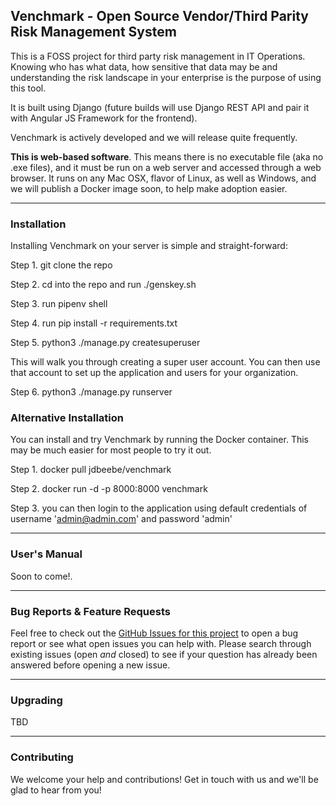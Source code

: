 ## Venchmark - Open Source Vendor/Third Parity Risk Management System

This is a FOSS project for third party risk management in IT Operations. Knowing who has what data, how sensitive that data may be and understanding the risk landscape in your enterprise is the purpose of using this tool.

It is built using Django (future builds will use Django REST API and pair it with Angular JS Framework for the frontend).

Venchmark is actively developed and we will release quite frequently.

__This is web-based software__. This means there is no executable file (aka no .exe files), and it must be run on a web server and accessed through a web browser. It runs on any Mac OSX, flavor of Linux, as well as Windows, and we will publish a Docker image soon, to help make adoption easier.

-----

### Installation

Installing Venchmark on your server is simple and straight-forward:

Step 1. git clone the repo

Step 2. cd into the repo and run ./genskey.sh

Step 3. run pipenv shell

Step 4. run pip install -r requirements.txt

Step 5. python3 ./manage.py createsuperuser

This will walk you through creating a super user account. You can then use that account to set up the application and users for your organization.

Step 6. python3 ./manage.py runserver

### Alternative Installation

You can install and try Venchmark by running the Docker container. This may be much easier for most people to try it out.

Step 1. docker pull jdbeebe/venchmark

Step 2. docker run -d -p 8000:8000 venchmark

Step 3. you can then login to the application using default credentials of username 'admin@admin.com' and password 'admin'

-----
### User's Manual
Soon to come!.

-----
### Bug Reports & Feature Requests

Feel free to check out the [GitHub Issues for this project](https://github.com/drewbeebe/venchmark/issues) to open a bug report or see what open issues you can help with. Please search through existing issues (open *and* closed) to see if your question has already been answered before opening a new issue.

-----

### Upgrading

TBD

------

### Contributing

We welcome your help and contributions! Get in touch with us and we'll be glad to hear from you!
